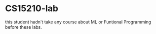 # CS15210-lab
this student hadn't take any course about ML or Funtional Programming before these labs.
